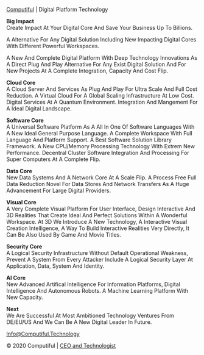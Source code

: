 
<a target="_blank" href="http://Computiful.Technology">Computiful</a> | Digital Platform Technology

<b>Big Impact</b><br/>
Create Impact At Your Digital Core And Save Your Business Up To Billions.

A Alternative For Any Digital Solution Including New Impacting Digital Cores With Different Powerful Workspaces.

A New And Complete Digital Platform With Deep Technology Innovations As A Direct Plug And Play Alternative For Any Exist Digital Solution And For New Projects At A Complete Integration, Capacity And Cost Flip.

<b>Cloud Core</b><br/>
A Cloud Server And Services As Plug And Play For Ultra Scale And Full Cost Reduction. A Virtual Cloud For A Global Scaling Infrastructure At Low Cost. Digital Services At A Quantum Environment. Integration And Mangement For A Ideal Digital Landscape.

<b>Software Core</b><br/>
A Universal Software Platform As A All In One Of Software Languages With A New Ideal General Purpose Language. A Complete Workspace With Full Language And Platform Support. A Best Software Solution Library Framework. A New CPU/Memory Processing Technology With Extrem New Performance. Decentral Cluster Software Integration And Processing For Super Computers At A Complete Flip.

<b>Data Core</b><br/>
New Data Systems And A Network Core At A Scale Flip. A Process Free Full Data Reduction Novel For Data Stores And Network Transfers As A Huge Advancement For Large Digital Providers.

<b>Visual Core</b><br/>
A Very Complete Visual Platform For User Interface, Design Interactive And 3D Realities That Create Ideal And Perfect Solutions Within A Wonderful Workspace. At 3D We Introduce A New Technology, A Interactive Visual Creation Intelligence, A Way To Build Interactive Realities Very Directly, It Can Be Also Used By Game And Movie Titles.

<b>Security Core</b><br/>
A Logical Security Infrastructure Without Default Operational Weakness, Prevent A System From Every Attacker Include A Logical Security Layer At Application, Data, System And Identity.

<b>AI Core</b><br/>
New Advanced Artifical Intelligence For Information Platforms, Digital Intelligence And Autonomous Robots. A Machine Learning Platform With New Capacity.

<b>Next</b><br/>
We Are Successful At Most Ambitioned Technology Ventures From DE/EU/US And We Can Be A New Digital Leader In Future.

<a href="mailto:Info@Computiful.Technology">Info@Computiful.Technology</a>
 
© 2020 Computiful | <a target="_blank" href="https://linkedin.com/in/ms84/">CEO and Technologist</a>
